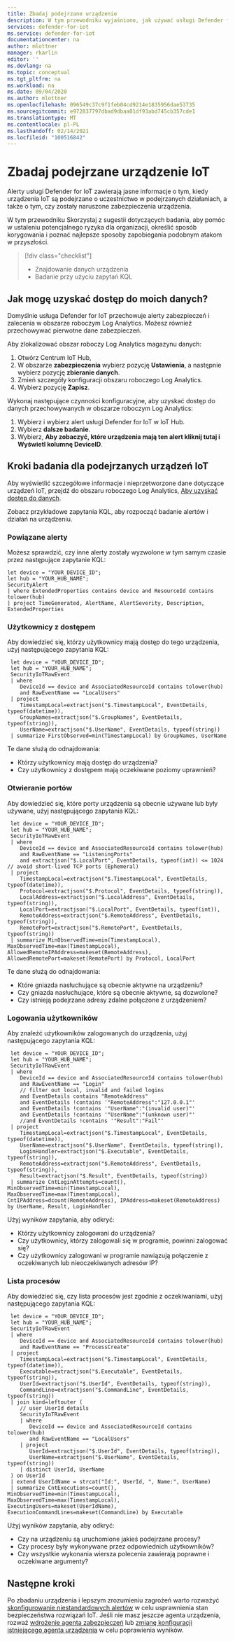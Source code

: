 ```yaml
---
title: Zbadaj podejrzane urządzenie
description: W tym przewodniku wyjaśniono, jak używać usługi Defender for IoT do badania podejrzanego urządzenia IoT przy użyciu Log Analytics.
services: defender-for-iot
ms.service: defender-for-iot
documentationcenter: na
author: mlottner
manager: rkarlin
editor: ''
ms.devlang: na
ms.topic: conceptual
ms.tgt_pltfrm: na
ms.workload: na
ms.date: 09/04/2020
ms.author: mlottner
ms.openlocfilehash: 096549c37c9f1feb04cd9214e1835956dae53735
ms.sourcegitcommit: e972837797dbad9dbaa01df93abd745cb357cde1
ms.translationtype: MT
ms.contentlocale: pl-PL
ms.lasthandoff: 02/14/2021
ms.locfileid: "100516842"
---
```

# <a name="investigate-a-suspicious-iot-device"></a>Zbadaj podejrzane urządzenie IoT

Alerty usługi Defender for IoT zawierają jasne informacje o tym, kiedy urządzenia IoT są podejrzane o uczestnictwo w podejrzanych działaniach, a także o tym, czy zostały naruszone zabezpieczenia urządzenia.

W tym przewodniku Skorzystaj z sugestii dotyczących badania, aby pomóc w ustaleniu potencjalnego ryzyka dla organizacji, określić sposób korygowania i poznać najlepsze sposoby zapobiegania podobnym atakom w przyszłości.

> [!div class="checklist"]
> * Znajdowanie danych urządzenia
> * Badanie przy użyciu zapytań KQL

## <a name="how-can-i-access-my-data"></a>Jak mogę uzyskać dostęp do moich danych?

Domyślnie usługa Defender for IoT przechowuje alerty zabezpieczeń i zalecenia w obszarze roboczym Log Analytics. Możesz również przechowywać pierwotne dane zabezpieczeń.

Aby zlokalizować obszar roboczy Log Analytics magazynu danych:

1. Otwórz Centrum IoT Hub,
1. W obszarze **zabezpieczenia** wybierz pozycję **Ustawienia**, a następnie wybierz pozycję **zbieranie danych**.
1. Zmień szczegóły konfiguracji obszaru roboczego Log Analytics.
1. Wybierz pozycję **Zapisz**.

Wykonaj następujące czynności konfiguracyjne, aby uzyskać dostęp do danych przechowywanych w obszarze roboczym Log Analytics:

1. Wybierz i wybierz alert usługi Defender for IoT w IoT Hub.
1. Wybierz **dalsze badanie**.
1. Wybierz, **Aby zobaczyć, które urządzenia mają ten alert kliknij tutaj i Wyświetl kolumnę DeviceID**.

## <a name="investigation-steps-for-suspicious-iot-devices"></a>Kroki badania dla podejrzanych urządzeń IoT

Aby wyświetlić szczegółowe informacje i nieprzetworzone dane dotyczące urządzeń IoT, przejdź do obszaru roboczego Log Analytics, [Aby uzyskać dostęp do danych](#how-can-i-access-my-data).

Zobacz przykładowe zapytania KQL, aby rozpocząć badanie alertów i działań na urządzeniu.

### <a name="related-alerts"></a>Powiązane alerty

Możesz sprawdzić, czy inne alerty zostały wyzwolone w tym samym czasie przez następujące zapytanie KQL:

  ```
  let device = "YOUR_DEVICE_ID";
  let hub = "YOUR_HUB_NAME";
  SecurityAlert
  | where ExtendedProperties contains device and ResourceId contains tolower(hub)
  | project TimeGenerated, AlertName, AlertSeverity, Description, ExtendedProperties
  ```

### <a name="users-with-access"></a>Użytkownicy z dostępem

Aby dowiedzieć się, którzy użytkownicy mają dostęp do tego urządzenia, użyj następującego zapytania KQL:

 ```
  let device = "YOUR_DEVICE_ID";
  let hub = "YOUR_HUB_NAME";
  SecurityIoTRawEvent
  | where
     DeviceId == device and AssociatedResourceId contains tolower(hub)
     and RawEventName == "LocalUsers"
  | project
     TimestampLocal=extractjson("$.TimestampLocal", EventDetails, typeof(datetime)),
     GroupNames=extractjson("$.GroupNames", EventDetails, typeof(string)),
     UserName=extractjson("$.UserName", EventDetails, typeof(string))
  | summarize FirstObserved=min(TimestampLocal) by GroupNames, UserName
 ```
Te dane służą do odnajdowania:

- Którzy użytkownicy mają dostęp do urządzenia?
- Czy użytkownicy z dostępem mają oczekiwane poziomy uprawnień?

### <a name="open-ports"></a>Otwieranie portów

Aby dowiedzieć się, które porty urządzenia są obecnie używane lub były używane, użyj następującego zapytania KQL:

 ```
  let device = "YOUR_DEVICE_ID";
  let hub = "YOUR_HUB_NAME";
  SecurityIoTRawEvent
  | where
     DeviceId == device and AssociatedResourceId contains tolower(hub)
     and RawEventName == "ListeningPorts"
     and extractjson("$.LocalPort", EventDetails, typeof(int)) <= 1024 // avoid short-lived TCP ports (Ephemeral)
  | project
     TimestampLocal=extractjson("$.TimestampLocal", EventDetails, typeof(datetime)),
     Protocol=extractjson("$.Protocol", EventDetails, typeof(string)),
     LocalAddress=extractjson("$.LocalAddress", EventDetails, typeof(string)),
     LocalPort=extractjson("$.LocalPort", EventDetails, typeof(int)),
     RemoteAddress=extractjson("$.RemoteAddress", EventDetails, typeof(string)),
     RemotePort=extractjson("$.RemotePort", EventDetails, typeof(string))
  | summarize MinObservedTime=min(TimestampLocal), MaxObservedTime=max(TimestampLocal), AllowedRemoteIPAddress=makeset(RemoteAddress), AllowedRemotePort=makeset(RemotePort) by Protocol, LocalPort
 ```

Te dane służą do odnajdowania:

- Które gniazda nasłuchujące są obecnie aktywne na urządzeniu?
- Czy gniazda nasłuchujące, które są obecnie aktywne, są dozwolone?
- Czy istnieją podejrzane adresy zdalne połączone z urządzeniem?

### <a name="user-logins"></a>Logowania użytkowników

Aby znaleźć użytkowników zalogowanych do urządzenia, użyj następującego zapytania KQL:

 ```
  let device = "YOUR_DEVICE_ID";
  let hub = "YOUR_HUB_NAME";
  SecurityIoTRawEvent
  | where
     DeviceId == device and AssociatedResourceId contains tolower(hub)
     and RawEventName == "Login"
     // filter out local, invalid and failed logins
     and EventDetails contains "RemoteAddress"
     and EventDetails !contains '"RemoteAddress":"127.0.0.1"'
     and EventDetails !contains '"UserName":"(invalid user)"'
     and EventDetails !contains '"UserName":"(unknown user)"'
     //and EventDetails !contains '"Result":"Fail"'
  | project
     TimestampLocal=extractjson("$.TimestampLocal", EventDetails, typeof(datetime)),
     UserName=extractjson("$.UserName", EventDetails, typeof(string)),
     LoginHandler=extractjson("$.Executable", EventDetails, typeof(string)),
     RemoteAddress=extractjson("$.RemoteAddress", EventDetails, typeof(string)),
     Result=extractjson("$.Result", EventDetails, typeof(string))
  | summarize CntLoginAttempts=count(), MinObservedTime=min(TimestampLocal), MaxObservedTime=max(TimestampLocal), CntIPAddress=dcount(RemoteAddress), IPAddress=makeset(RemoteAddress) by UserName, Result, LoginHandler
 ```

Użyj wyników zapytania, aby odkryć:

- Którzy użytkownicy zalogowani do urządzenia?
- Czy użytkownicy, którzy zalogowali się w programie, powinni zalogować się?
- Czy użytkownicy zalogowani w programie nawiązują połączenie z oczekiwanych lub nieoczekiwanych adresów IP?

### <a name="process-list"></a>Lista procesów

Aby dowiedzieć się, czy lista procesów jest zgodnie z oczekiwaniami, użyj następującego zapytania KQL:

 ```
  let device = "YOUR_DEVICE_ID";
  let hub = "YOUR_HUB_NAME";
  SecurityIoTRawEvent
  | where
     DeviceId == device and AssociatedResourceId contains tolower(hub)
     and RawEventName == "ProcessCreate"
  | project
     TimestampLocal=extractjson("$.TimestampLocal", EventDetails, typeof(datetime)),
     Executable=extractjson("$.Executable", EventDetails, typeof(string)),
     UserId=extractjson("$.UserId", EventDetails, typeof(string)),
     CommandLine=extractjson("$.CommandLine", EventDetails, typeof(string))
  | join kind=leftouter (
     // user UserId details
     SecurityIoTRawEvent
     | where
        DeviceId == device and AssociatedResourceId contains tolower(hub)
        and RawEventName == "LocalUsers"
     | project
        UserId=extractjson("$.UserId", EventDetails, typeof(string)),
        UserName=extractjson("$.UserName", EventDetails, typeof(string))
     | distinct UserId, UserName
  ) on UserId
  | extend UserIdName = strcat("Id:", UserId, ", Name:", UserName)
  | summarize CntExecutions=count(), MinObservedTime=min(TimestampLocal), MaxObservedTime=max(TimestampLocal), ExecutingUsers=makeset(UserIdName), ExecutionCommandLines=makeset(CommandLine) by Executable
```

Użyj wyników zapytania, aby odkryć:

- Czy na urządzeniu są uruchomione jakieś podejrzane procesy?
- Czy procesy były wykonywane przez odpowiednich użytkowników?
- Czy wszystkie wykonania wiersza polecenia zawierają poprawne i oczekiwane argumenty?

## <a name="next-steps"></a>Następne kroki

Po zbadaniu urządzenia i lepszym zrozumieniu zagrożeń warto rozważyć [skonfigurowanie niestandardowych alertów](quickstart-create-custom-alerts.md) w celu usprawnienia stan bezpieczeństwa rozwiązań IoT. Jeśli nie masz jeszcze agenta urządzenia, rozważ [wdrożenie agenta zabezpieczeń](how-to-deploy-agent.md) lub [zmianę konfiguracji istniejącego agenta urządzenia](how-to-agent-configuration.md) w celu poprawienia wyników.
